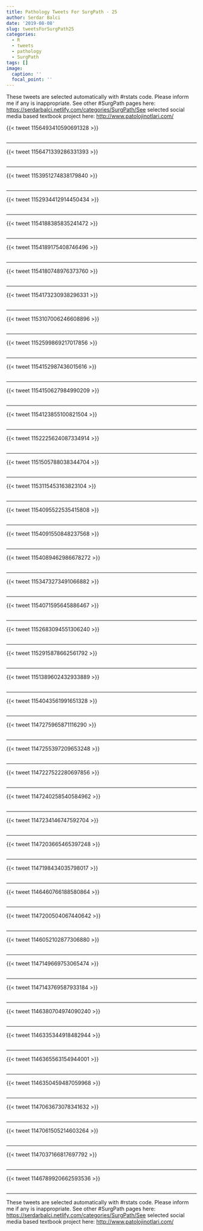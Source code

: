 ```yaml
---
title: Pathology Tweets For SurgPath - 25
author: Serdar Balci
date: '2019-08-08'
slug: tweetsForSurgPath25
categories:
  - R
  - tweets
  - pathology
  - SurgPath
tags: []
image:
  caption: ''
  focal_point: ''
---
```



These tweets are selected automatically with #rstats code. Please inform me if any is inappropriate.
See other #SurgPath pages here: https://serdarbalci.netlify.com/categories/SurgPath/See selected social media based textbook project here: http://www.patolojinotlari.com/

{{< tweet 1156493410590691328 >}}
<br>
<br>
<hr>
{{< tweet 1156471339286331393 >}}
<br>
<br>
<hr>
{{< tweet 1153951274838179840 >}}
<br>
<br>
<hr>
{{< tweet 1152934412914450434 >}}
<br>
<br>
<hr>
{{< tweet 1154188385835241472 >}}
<br>
<br>
<hr>
{{< tweet 1154189175408746496 >}}
<br>
<br>
<hr>
{{< tweet 1154180748976373760 >}}
<br>
<br>
<hr>
{{< tweet 1154173230938296331 >}}
<br>
<br>
<hr>
{{< tweet 1153107006246608896 >}}
<br>
<br>
<hr>
{{< tweet 1152599869217017856 >}}
<br>
<br>
<hr>
{{< tweet 1154152987436015616 >}}
<br>
<br>
<hr>
{{< tweet 1154150627984990209 >}}
<br>
<br>
<hr>
{{< tweet 1154123855100821504 >}}
<br>
<br>
<hr>
{{< tweet 1152225624087334914 >}}
<br>
<br>
<hr>
{{< tweet 1151505788038344704 >}}
<br>
<br>
<hr>
{{< tweet 1153115453163823104 >}}
<br>
<br>
<hr>
{{< tweet 1154095522535415808 >}}
<br>
<br>
<hr>
{{< tweet 1154091550848237568 >}}
<br>
<br>
<hr>
{{< tweet 1154089462986678272 >}}
<br>
<br>
<hr>
{{< tweet 1153473273491066882 >}}
<br>
<br>
<hr>
{{< tweet 1154071595645886467 >}}
<br>
<br>
<hr>
{{< tweet 1152683094551306240 >}}
<br>
<br>
<hr>
{{< tweet 1152915878662561792 >}}
<br>
<br>
<hr>
{{< tweet 1151389602432933889 >}}
<br>
<br>
<hr>
{{< tweet 1154043561991651328 >}}
<br>
<br>
<hr>
{{< tweet 1147275965871116290 >}}
<br>
<br>
<hr>
{{< tweet 1147255397209653248 >}}
<br>
<br>
<hr>
{{< tweet 1147227522280697856 >}}
<br>
<br>
<hr>
{{< tweet 1147240258540584962 >}}
<br>
<br>
<hr>
{{< tweet 1147234146747592704 >}}
<br>
<br>
<hr>
{{< tweet 1147203665465397248 >}}
<br>
<br>
<hr>
{{< tweet 1147198434035798017 >}}
<br>
<br>
<hr>
{{< tweet 1146460766188580864 >}}
<br>
<br>
<hr>
{{< tweet 1147200504067440642 >}}
<br>
<br>
<hr>
{{< tweet 1146052102877306880 >}}
<br>
<br>
<hr>
{{< tweet 1147149669753065474 >}}
<br>
<br>
<hr>
{{< tweet 1147143769587933184 >}}
<br>
<br>
<hr>
{{< tweet 1146380704974090240 >}}
<br>
<br>
<hr>
{{< tweet 1146335344918482944 >}}
<br>
<br>
<hr>
{{< tweet 1146365563154944001 >}}
<br>
<br>
<hr>
{{< tweet 1146350459487059968 >}}
<br>
<br>
<hr>
{{< tweet 1147063673078341632 >}}
<br>
<br>
<hr>
{{< tweet 1147061505214603264 >}}
<br>
<br>
<hr>
{{< tweet 1147037166817697792 >}}
<br>
<br>
<hr>
{{< tweet 1146789920662593536 >}}
<br>
<br>
<hr>


These tweets are selected automatically with #rstats code. Please inform me if any is inappropriate.
See other #SurgPath pages here: https://serdarbalci.netlify.com/categories/SurgPath/See selected social media based textbook project here: http://www.patolojinotlari.com/
